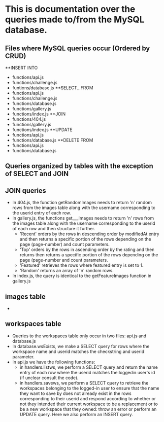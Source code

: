 
# This is documentation over the queries made to/from the MySQL database.

## Files where MySQL queries occur (Ordered by CRUD)
**INSERT INTO
* functions/api.js
* functions/challenge.js
* funtions/database.js
**SELECT...FROM 
* functions/api.js
* functions/challenge.js
* functions/database.js
* functions/gallery.js
* functions/index.js
**JOIN
* functions/404.js
* functions/gallery.js
* functions/index.js
**UPDATE
* functions/api.js
* functions/database.js
**DELETE FROM
* functions/api.js
* functions/database.js

## Queries organized by tables with the exception of SELECT and JOIN

## JOIN queries
* In 404.js, the function getRandomImages needs to return 'n' random rows from the images table along with the username corresponding to the userid entry of each row.
* In gallery.js, the functions get___Images needs to return 'n' rows from the images table along with the username corresponding to the userid of each row and then structure it further.
	* 'Recent' orders by the rows in descending order by modifiedAt entry and then returns a specific portion of the rows depending on the page (page-number) and count parameters.
	* 'Top' orders by the rows in ascending order by the rating and then returns then returns a specific portion of the rows depending on the page (page-number and count parameters. 
	* 'Featured' retrieves the rows where featured entry is set to 1.
	* 'Random' returns an array of 'n' random rows.
* In index.js, the query is identical to the getFeatureImages function in gallery.js 

## images table
* 

## workspaces table
* Queries to the workspaces table only occur in two files: api.js and database.js
* In database.wsExists, we make a SELECT query for rows where the workspace name and userid matches the checkstring and userid parameter.
* In api.js we have the following functions:
	* in handlers.listws, we perform a SELECT query and return the name entry of each row where the userid matches the loggedin user's id (if unclear consult the code).
	* in handlers.savews, we perform a SELECT query to retrieve the workspaces belonging to the logged-in user to ensure that the  name they want to save by does not already exist in the rows corresponding to their userid and respond according to whether or not they intended their current workspace to be a replacement or to be a new workspace that they owned: throw an error or perform an UPDATE query. Here we also perform an INSERT query.  
